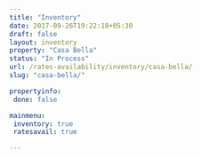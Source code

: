 ```yaml
---
title: "Inventory"
date: 2017-09-26T19:22:18+05:30
draft: false
layout: inventory
property: "Casa Bella"
status: "In Process"
url: /rates-availability/inventory/casa-bella/
slug: "casa-bella/"

propertyinfo:
 done: false

mainmenu:
 inventory: true
 ratesavail: true

---
```


